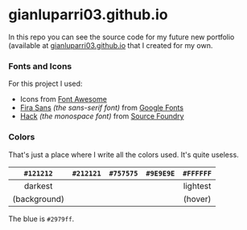 # gianluparri03.github.io

In this repo you can see the source code for my future new portfolio (available at [gianluparri03.github.io](https://gianluparri03.github.io) that I created for my own.

### Fonts and Icons

For this project I used:
- Icons from [Font Awesome](https://fontawesome.com/)
- [Fira Sans](https://fonts.google.com/specimen/Fira+Sans) _(the sans-serif font)_ from [Google Fonts](https://fonts.google.com/)
- [Hack](https://sourcefoundry.org/hack/) _(the monospace font)_ from [Source Foundry](https://sourcefoundry.org)

### Colors

That's just a place where I write all the colors used. It's quite useless.

|    `#121212`   | `#212121` | `#757575` | `#9E9E9E` |  `#FFFFFF` |
|:--------------:|:---------:|:---------:|:---------:|:----------:|
|     darkest    |           |           |           |  lightest  |
|  (background)  |           |           |           |   (hover)  |


The blue is `#2979ff`.
